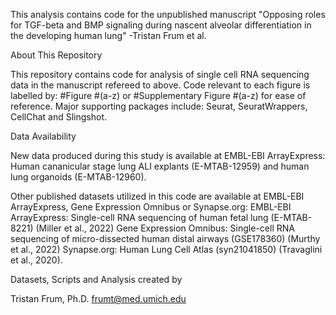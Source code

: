 This analysis contains code for the unpublished manuscript "Opposing roles for TGF-beta and BMP signaling during nascent alveolar differentiation in the developing human lung" -Tristan Frum et al.

About This Repository

This repository contains code for analysis of single cell RNA sequencing data in the manuscript refereed to above. Code relevant to each figure is labelled by: #Figure #(a-z) or #Supplementary Figure #(a-z) for ease of reference. Major supporting packages include: Seurat, SeuratWrappers, CellChat and Slingshot.

Data Availability

New data produced during this study is available at EMBL-EBI ArrayExpress: Human cananicular stage lung ALI explants (E-MTAB-12959) and human lung organoids (E-MTAB-12960). 

Other published datasets utilized in this code are available at EMBL-EBI ArrayExpress, Gene Expression Omnibus or Synapse.org: EMBL-EBI ArrayExpress: Single-cell RNA sequencing of human fetal lung (E-MTAB-8221) (Miller et al., 2022) Gene Expression Omnibus: Single-cell RNA sequencing of micro-dissected human distal airways (GSE178360) (Murthy et al., 2022) Synapse.org: Human Lung Cell Atlas (syn21041850) (Travaglini et al., 2020).

Datasets, Scripts and Analysis created by

Tristan Frum, Ph.D. frumt@med.umich.edu
